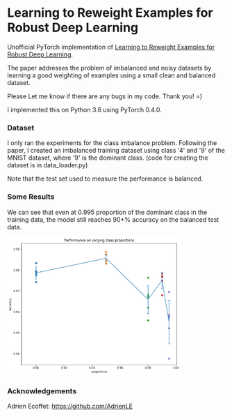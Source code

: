 # Learning to Reweight Examples for Robust Deep Learning

Unofficial PyTorch implementation of [Learning to Reweight Examples for Robust Deep Learning](https://arxiv.org/abs/1803.09050). 

The paper addresses the problem of imbalanced and noisy datasets by learning a good weighting of examples using a small clean and balanced dataset.

Please Let me know if there are any bugs in my code. Thank you! =)

I implemented this on Python 3.6 using PyTorch 0.4.0.

### Dataset
I only ran the experiments for the class imbalance problem. Following the paper, I created an imbalanced training dataset using class '4' and '9' of the MNIST dataset, where '9' is the dominant class. (code for creating the dataset is in data_loader.py)

Note that the test set used to measure the performance is balanced.

### Some Results
We can see that even at 0.995 proportion of the dominant class in the training data, the model still reaches 90+% accuracy on the balanced test data.

<img src="proportion_experiments.png" width="400" />

### Acknowledgements
Adrien Ecoffet: https://github.com/AdrienLE
